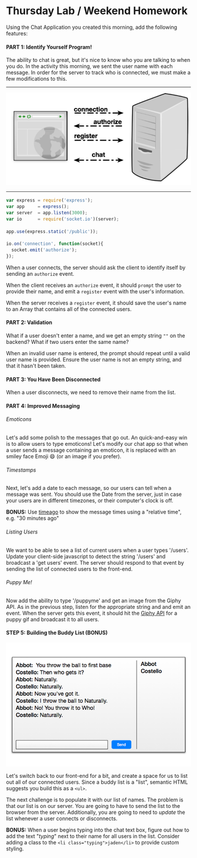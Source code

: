 # Thursday Lab  /  Weekend Homework

Using the Chat Application you created this morning, add the following features:

#### PART 1: Identify Yourself Program!

The ability to chat is great, but it's nice to know who you are talking to when you do.  In the activity this morning, we sent the user name with each message.  In order for the server to track who is connected, we must make a few modifications to this.

---

![](socket-io-auth.png)

---

```js
var express = require('express');
var app     = express();
var server  = app.listen(3000);
var io      = require('socket.io')(server);

app.use(express.static('/public'));

io.on('connection', function(socket){
  socket.emit('authorize');
});
```

When a user connects, the server should ask the client to identify itself by sending an `authorize` event.

When the client receives an `authorize` event, it should `prompt` the user to provide their name, and emit a `register` event with the user's information.

When the server receives a `register` event, it should save the user's name to an Array that contains all of the connected users.

#### PART 2: Validation

What if a user doesn't enter a name, and we get an empty string `""` on the backend?  What if two users enter the same name?

When an invalid user name is entered, the prompt should repeat until a valid user name is provided.  Ensure the user name is not an empty string, and that it hasn't been taken.

#### PART 3: You Have Been Disconnected

When a user disconnects, we need to remove their name from the list.

#### PART 4: Improved Messaging

###### Emoticons

Let's add some polish to the messages that go out.  An quick-and-easy win is to allow users to type emoticons!  Let's modify our chat app so that when a user sends a message containing an emoticon, it is replaced with an smiley face Emoji :smile: (or an image if you prefer).

###### Timestamps

Next, let's add a date to each message, so our users can tell when a message was sent.  You should use the Date from the server, just in case your users are in different timezones, or their computer's clock is off.

**BONUS:** Use [timeago](http://timeago.yarp.com/) to show the message times using a "relative time", e.g. "30 minutes ago"

###### Listing Users

We want to be able to see a list of current users when a user types '/users'. Update your client-side javascript to detect the string '/users' and broadcast a 'get users' event. The server should respond to that event by sending the list of connected users to the front-end.

###### Puppy Me!

Now add the ability to type '/puppyme' and get an image from the Giphy API. As in the previous step, listen for the appropriate string and and emit an event. When the server gets this event, it should hit the [Giphy API](https://github.com/Giphy/GiphyAPI) for a puppy gif and broadcast it to all users.

#### STEP 5: Building the Buddy List (**BONUS**)

![](chat.png)

Let's switch back to our front-end for a bit, and create a space for us to list out all of our connected users.  Since a buddy list is a "list", semantic HTML suggests you build this as a `<ul>`.

The next challenge is to populate it with our list of names.  The problem is that our list is on our server.  You are going to have to send the list to the browser from the server.  Additionally, you are going to need to *update* the list whenever a user connects or disconnects.

**BONUS:** When a user begins typing into the chat text box, figure out how to add the text "*typing*" next to their name for all users in the list.  Consider adding a class to the `<li class="typing">jaden</li>` to provide custom styling.
